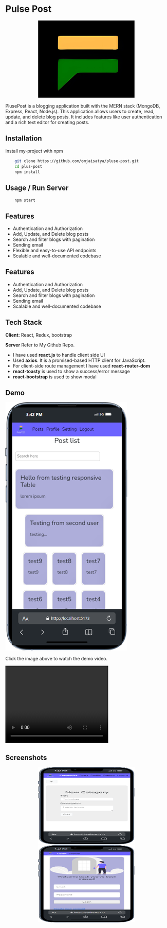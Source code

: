 # Pulse Post


<div style="text-align: center;">
  <img src="https://github.com/omjaisatya/pluse-post/blob/main/public/favicon.jpg" alt="LOGO" width="300" height="240">
</div>

PlusePost is a blogging application built with the MERN stack (MongoDB, Express, React, Node.js). This application allows users to create, read, update, and delete blog posts. It includes features like user authentication and a rich text editor for creating posts.

## Installation

Install my-project with npm

```bash
    git clone https://github.com/omjaisatya/pluse-post.git
    cd plus-post
    npm install
```

## Usage / Run Server

```
    npm start
```

## Features

- Authentication and Authorization
- Add, Update, and Delete blog posts
- Search and filter blogs with pagination
- Sending email
- Flexible and easy-to-use API endpoints
- Scalable and well-documented codebase

## Features

- Authentication and Authorization
- Add, Update, and Delete blog posts
- Search and filter blogs with pagination
- Sending email
- Scalable and well-documented codebase

## Tech Stack

**Client:** React, Redux, bootstrap

**Server** Refer to My Github Repo.

- I have used **react.js** to handle client side UI
- Used **axios**. It is a promised-based HTTP client for JavaScript.
- For client-side route management I have used **react-router-dom**
- **react-toasty** is used to show a success/error message
- **react-bootstrap** is used to show modal

## Demo

[![Watch the video](https://github.com/omjaisatya/pluse-post/blob/main/src/assets/images/demo/pluse-home.png)](https://youtube.com/shorts/mLUIoskIYq0)

Click the image above to watch the demo video.

<video width="320" height="240" autoplay>
  <source src="https://youtube.com/shorts/mLUIoskIYq0" type="video/mp4">
Your browser does not support the video tag.
</video>

## Screenshots


<div style="text-align: center;">
  <img src="https://github.com/omjaisatya/pluse-post/blob/main/src/assets/images/demo/pluse-category.png" alt="category" width="300" height="240">
</div>

<div style="text-align: center;">
  <img src="https://github.com/omjaisatya/pluse-post/blob/main/src/assets/images/demo/pulse-login.png" alt="category" width="300" height="240">
</div>
